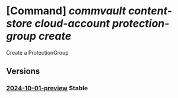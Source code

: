 # [Command] _commvault content-store cloud-account protection-group create_

Create a ProtectionGroup

## Versions

### [2024-10-01-preview](/Resources/mgmt-plane/L3N1YnNjcmlwdGlvbnMve30vcmVzb3VyY2Vncm91cHMve30vcHJvdmlkZXJzL2NvbW12YXVsdC5jb250ZW50c3RvcmUvY2xvdWRhY2NvdW50cy97fS9wcm90ZWN0aW9uZ3JvdXBzL3t9/2024-10-01-preview.xml) **Stable**

<!-- mgmt-plane /subscriptions/{}/resourcegroups/{}/providers/commvault.contentstore/cloudaccounts/{}/protectiongroups/{} 2024-10-01-preview -->

